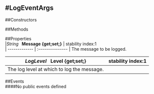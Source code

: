 #LogEventArgs
---
##Constructors 



##Methods  





##Properties  
|*String* **&nbsp;&nbsp;Message {get;set;}** |  stability index:1  
| ------------- | :--------------- 
|  The message to be logged. 


|*LogLevel* **&nbsp;&nbsp;Level {get;set;}** |  stability index:1  
| ------------- | :--------------- 
|  The log level at which to log the message. 



##Events  
####No public events defined

